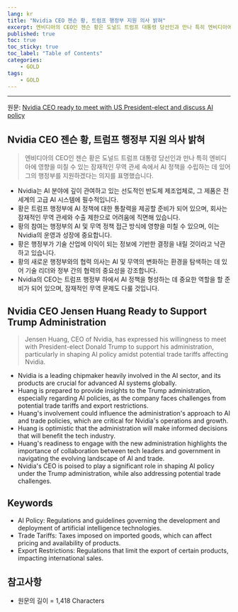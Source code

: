 ```yaml
---
lang: kr
title: "Nvidia CEO 젠슨 황, 트럼프 행정부 지원 의사 밝혀"
excerpt: 엔비디아의 CEO인 젠슨 황은 도널드 트럼프 대통령 당선인과 만나 특히 엔비디아에 영향을 미칠 수 있는 잠재적인 무역 관세 속에서 AI 정책을 수립하는 데 있어 그의 행정부를 지원하겠다는 의지를 표명했습니다.
published: true
toc: true
toc_sticky: true
toc_label: "Table of Contents"
categories:
    - GOLD
tags:
    - GOLD
---
```


---

  원문: [Nvidia CEO ready to meet with US President-elect and discuss AI policy](https://www.investing.com/news/stock-market-news/nvidia-ceo-ready-to-meet-with-us-presidentelect-and-discuss-ai-policy-93CH-3801077)

## Nvidia CEO 젠슨 황, 트럼프 행정부 지원 의사 밝혀

> 엔비디아의 CEO인 젠슨 황은 도널드 트럼프 대통령 당선인과 만나 특히 엔비디아에 영향을 미칠 수 있는 잠재적인 무역 관세 속에서 AI 정책을 수립하는 데 있어 그의 행정부를 지원하겠다는 의지를 표명했습니다.


- Nvidia는 AI 분야에 깊이 관여하고 있는 선도적인 반도체 제조업체로, 그 제품은 전 세계의 고급 AI 시스템에 필수적입니다.
- 황은 트럼프 행정부에 AI 정책에 대한 통찰력을 제공할 준비가 되어 있으며, 회사는 잠재적인 무역 관세와 수출 제한으로 어려움에 직면해 있습니다.
- 황의 참여는 행정부의 AI 및 무역 정책 접근 방식에 영향을 미칠 수 있으며, 이는 Nvidia의 운영과 성장에 중요합니다.
- 황은 행정부가 기술 산업에 이익이 되는 정보에 기반한 결정을 내릴 것이라고 낙관하고 있습니다.
- 황의 새로운 행정부와의 협력 의사는 AI 및 무역의 변화하는 환경을 탐색하는 데 있어 기술 리더와 정부 간의 협력의 중요성을 강조합니다.
- Nvidia의 CEO는 트럼프 행정부 하에서 AI 정책을 형성하는 데 중요한 역할을 할 준비가 되어 있으며, 잠재적인 무역 문제도 다룰 것입니다.

## Nvidia CEO Jensen Huang Ready to Support Trump Administration

> Jensen Huang, CEO of Nvidia, has expressed his willingness to meet with President-elect Donald Trump to support his administration, particularly in shaping AI policy amidst potential trade tariffs affecting Nvidia.


- Nvidia is a leading chipmaker heavily involved in the AI sector, and its products are crucial for advanced AI systems globally.
- Huang is prepared to provide insights to the Trump administration, especially regarding AI policies, as the company faces challenges from potential trade tariffs and export restrictions.
- Huang's involvement could influence the administration's approach to AI and trade policies, which are critical for Nvidia's operations and growth.
- Huang is optimistic that the administration will make informed decisions that will benefit the tech industry.
- Huang's readiness to engage with the new administration highlights the importance of collaboration between tech leaders and government in navigating the evolving landscape of AI and trade.
- Nvidia's CEO is poised to play a significant role in shaping AI policy under the Trump administration, while also addressing potential trade challenges.

## Keywords

- AI Policy: Regulations and guidelines governing the development and deployment of artificial intelligence technologies.
- Trade Tariffs: Taxes imposed on imported goods, which can affect pricing and availability of products.
- Export Restrictions: Regulations that limit the export of certain products, impacting international sales.

## 참고사항

- 원문의 길이 = 1,418 Characters


